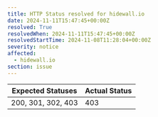 ```yaml
---
title: HTTP Status resolved for hidewall.io
date: 2024-11-11T15:47:45+00:00Z
resolved: True
resolvedWhen: 2024-11-11T15:47:45+00:00Z
resolvedStartTime: 2024-11-08T11:28:04+00:00Z
severity: notice
affected:
  - hidewall.io
section: issue
---
```


| Expected Statuses | Actual Status  |
|-------------------|----------------|
| 200, 301, 302, 403 | 403 |
